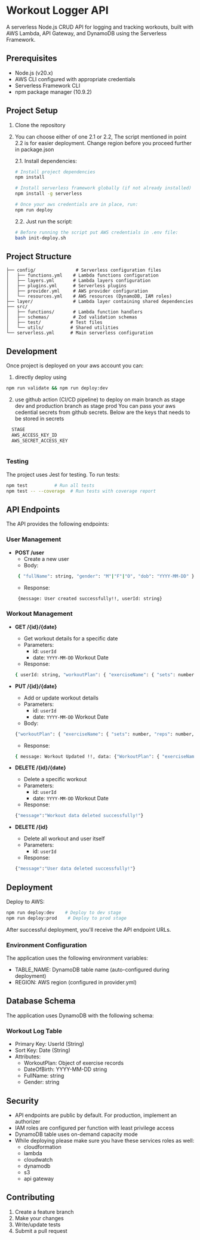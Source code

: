 # Workout Logger API

A serverless Node.js CRUD API for logging and tracking workouts, built with AWS Lambda, API Gateway, and DynamoDB using the Serverless Framework.

## Prerequisites

- Node.js (v20.x)
- AWS CLI configured with appropriate credentials
- Serverless Framework CLI
- npm package manager (10.9.2)

## Project Setup

1. Clone the repository
2. You can choose either of one 2.1 or 2.2, The script mentioned in point 2.2 is for easier deployment.
   Change region before you proceed further in package.json
   
   2.1. Install dependencies:

    ```bash
    # Install project dependencies
    npm install

    # Install serverless framework globally (if not already installed)
    npm install -g serverless

    # Once your aws credentials are in place, run:
    npm run deploy
    ```
   2.2. Just run the script:

    ```bash
    # Before running the script put AWS credentials in .env file:
    bash init-deploy.sh
    ```

## Project Structure

```
├── config/               # Serverless configuration files
│   ├── functions.yml    # Lambda functions configuration
│   ├── layers.yml       # Lambda layers configuration
│   ├── plugins.yml      # Serverless plugins
│   ├── provider.yml     # AWS provider configuration
│   └── resources.yml    # AWS resources (DynamoDB, IAM roles)
├── layer/               # Lambda layer containing shared dependencies
├── src/
│   ├── functions/       # Lambda function handlers
│   ├── schemas/         # Zod validation schemas
│   ├── test/           # Test files
│   └── utils/          # Shared utilities
└── serverless.yml      # Main serverless configuration
```

## Development
Once project is deployed on your aws account you can:
1. directly deploy using 
```bash
npm run validate && npm run deploy:dev
```

2. use github action (CI/CD pipeline) to deploy on main branch as stage dev and production branch as stage prod
You can pass your aws cedential secrets from github secrets. Below are the keys that needs to be stored in secrets
```bash
  STAGE
  AWS_ACCESS_KEY_ID
  AWS_SECRET_ACCESS_KEY
  
```

### Testing

The project uses Jest for testing. To run tests:

```bash
npm test          # Run all tests
npm test -- --coverage  # Run tests with coverage report
```

## API Endpoints

The API provides the following endpoints:

### User Management
- **POST /user**
  - Create a new user
  - Body: 
  ```bash
   { "fullName": string, "gender": "M"|"F"|"O", "dob": "YYYY-MM-DD" }
  ```
  - Response:
  ```bash
   {message: User created successfully!!, userId: string}
   ```

### Workout Management
- **GET /{id}/{date}**
  - Get workout details for a specific date
  - Parameters:
    - id: `userId`
    - date: `YYYY-MM-DD` Workout Date
  - Response: 
  ```bash
  { userId: string, "workoutPlan": { "exerciseName": { "sets": number, "reps": number, "weight": number, metric: "KGS"|"LBS"|"BODYWEIGHT" }}}
  ```

- **PUT /{id}/{date}**
  - Add or update workout details
  - Parameters:
    - id: `userId`
    - date: `YYYY-MM-DD` Workout Date
  - Body: 
  ```bash
  {"workoutPlan": { "exerciseName": { "sets": number, "reps": number, "weight": number, metric: "KGS"|"LBS"|"BODYWEIGHT" }}}
  ```
  - Response: 
  ```bash
  { message: Workout Updated !!, data: {"WorkoutPlan": { "exerciseName": { "sets": number, "reps": number, "weight": number, metric: "KGS"|"LBS"|"BODYWEIGHT" }}}}
  ```

- **DELETE /{id}/{date}**
  - Delete a specific workout
  - Parameters:
    - id: `userId`
    - date: `YYYY-MM-DD` Workout Date
  - Response: 
  ```bash
  {"message":"Workout data deleted successfully!"}
  ```

- **DELETE /{id}**
  - Delete all workout and user itself
  - Parameters:
    - id: `userId`
  - Response: 
  ```bash
  {"message":"User data deleted successfully!"}
  ```


## Deployment

Deploy to AWS:

```bash
npm run deploy:dev    # Deploy to dev stage
npm run deploy:prod    # Deploy to prod stage
```
After successful deployment, you'll receive the API endpoint URLs.

### Environment Configuration

The application uses the following environment variables:
- TABLE_NAME: DynamoDB table name (auto-configured during deployment)
- REGION: AWS region (configured in provider.yml)

## Database Schema

The application uses DynamoDB with the following schema:

### Workout Log Table
- Primary Key: UserId (String)
- Sort Key: Date (String)
- Attributes:
  - WorkoutPlan: Object of exercise records
  - DateOfBirth: YYYY-MM-DD string
  - FullName: string
  - Gender: string

## Security

- API endpoints are public by default. For production, implement an authorizer
- IAM roles are configured per function with least privilege access
- DynamoDB table uses on-demand capacity mode
- While deploying please make sure you have these services roles as well:
  - cloudformation
  - lambda
  - cloudwatch
  - dynamodb
  - s3
  - api gateway

## Contributing

1. Create a feature branch
2. Make your changes
3. Write/update tests
4. Submit a pull request

